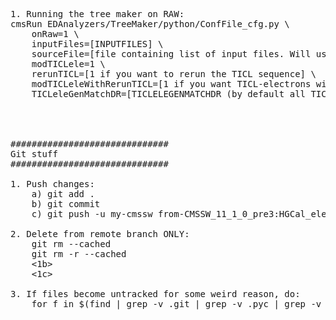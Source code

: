 <pre>


1. Running the tree maker on RAW:
cmsRun EDAnalyzers/TreeMaker/python/ConfFile_cfg.py \
    onRaw=1 \
    inputFiles=[INPUTFILES] \
    sourceFile=[file containing list of input files. Will use only if <inputFiles> is not provided] \
    modTICLele=1 \
    rerunTICL=[1 if you want to rerun the TICL sequence] \
    modTICLeleWithRerunTICL=[1 if you want TICL-electrons with the rerun TICL objects] \
    TICLeleGenMatchDR=[TICLELEGENMATCHDR (by default all TICL-electrons will be stored as the default value is very large)]




##############################
Git stuff
##############################

1. Push changes:
    a) git add .
    b) git commit
    c) git push -u my-cmssw from-CMSSW_11_1_0_pre3:HGCal_ele-reco_analysis_11_1_0_pre3 

2. Delete from remote branch ONLY:
    git rm --cached <file>
    git rm -r --cached <directory>
    <1b>
    <1c>

3. If files become untracked for some weird reason, do:
    for f in $(find | grep -v .git | grep -v .pyc | grep -v __init__); do echo $f; git update-index --no-skip-worktree $f; done

</pre>
